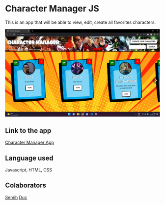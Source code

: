 # Character Manager JS

This is an app that will be able to view, edit, create all favorites characters.

![Screenshot of the app](./src/img/cm.jpg)

## Link to the app

[Character Manager App](https://semihbk.github.io/character-manager-js/)

## Language used

Javascript, HTML, CSS

## Colaborators

[Semih](https://github.com/SemihBk)
[Duc](https://github.com/luuduc34)
